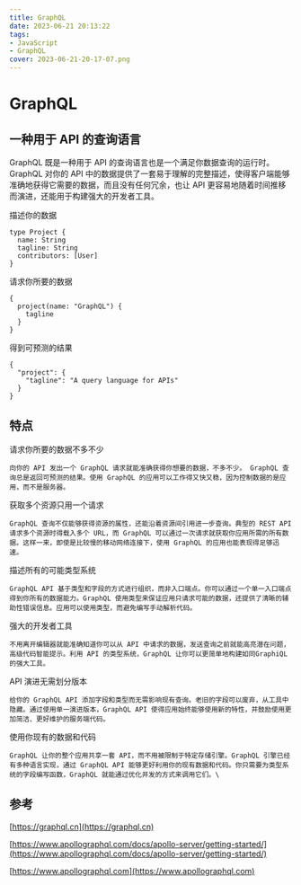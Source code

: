 ```yaml
---
title: GraphQL
date: 2023-06-21 20:13:22
tags: 
- JavaScript
- GraphQL
cover: 2023-06-21-20-17-07.png
---
```


# GraphQL

## 一种用于 API 的查询语言

GraphQL 既是一种用于 API 的查询语言也是一个满足你数据查询的运行时。 GraphQL 对你的 API 中的数据提供了一套易于理解的完整描述，使得客户端能够准确地获得它需要的数据，而且没有任何冗余，也让 API 更容易地随着时间推移而演进，还能用于构建强大的开发者工具。

描述你的数据

```
type Project {
  name: String
  tagline: String
  contributors: [User] 
}
```

请求你所要的数据

```
{
  project(name: "GraphQL") {
    tagline
  }
}
```

得到可预测的结果

```
{
  "project": {
    "tagline": "A query language for APIs"
  }
}
```

## 特点

请求你所要的数据不多不少

    向你的 API 发出一个 GraphQL 请求就能准确获得你想要的数据，不多不少。 GraphQL 查询总是返回可预测的结果。使用 GraphQL 的应用可以工作得又快又稳，因为控制数据的是应用，而不是服务器。

获取多个资源只用一个请求

    GraphQL 查询不仅能够获得资源的属性，还能沿着资源间引用进一步查询。典型的 REST API 请求多个资源时得载入多个 URL，而 GraphQL 可以通过一次请求就获取你应用所需的所有数据。这样一来，即使是比较慢的移动网络连接下，使用 GraphQL 的应用也能表现得足够迅速。

描述所有的可能类型系统

    GraphQL API 基于类型和字段的方式进行组织，而非入口端点。你可以通过一个单一入口端点得到你所有的数据能力。GraphQL 使用类型来保证应用只请求可能的数据，还提供了清晰的辅助性错误信息。应用可以使用类型，而避免编写手动解析代码。

强大的开发者工具

    不用离开编辑器就能准确知道你可以从 API 中请求的数据，发送查询之前就能高亮潜在问题，高级代码智能提示。利用 API 的类型系统，GraphQL 让你可以更简单地构建如同GraphiQL的强大工具。

API 演进无需划分版本

    给你的 GraphQL API 添加字段和类型而无需影响现有查询。老旧的字段可以废弃，从工具中隐藏。通过使用单一演进版本，GraphQL API 使得应用始终能够使用新的特性，并鼓励使用更加简洁、更好维护的服务端代码。

使用你现有的数据和代码

    GraphQL 让你的整个应用共享一套 API，而不用被限制于特定存储引擎。GraphQL 引擎已经有多种语言实现，通过 GraphQL API 能够更好利用你的现有数据和代码。你只需要为类型系统的字段编写函数，GraphQL 就能通过优化并发的方式来调用它们。\

## 参考

[https://graphql.cn](https://graphql.cn)

[https://www.apollographql.com/docs/apollo-server/getting-started/](https://www.apollographql.com/docs/apollo-server/getting-started/)

[https://www.apollographql.com](https://www.apollographql.com)
